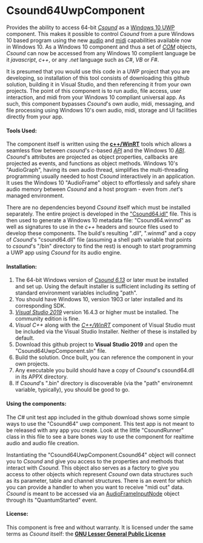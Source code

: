 # Csound64UwpComponent
Provides the ability to access 64-bit [*Csound*](https://csound.com) as a
[Windows 10 UWP](https://docs.microsoft.com/en-us/windows/uwp/get-started/universal-application-platform-guide)
component.  This makes it possible to control *Csound* from a pure
Windows 10 based program using the new [audio](https://docs.microsoft.com/en-us/windows/uwp/audio-video-camera/audio-graphs)
and [midi](https://docs.microsoft.com/en-us/windows/uwp/audio-video-camera/midi) capabilities
available now in Windows 10.  As a Windows 10 component
and thus a set of [*COM*](https://en.wikipedia.org/wiki/Component_Object_Model)
objects, *Csound* can now be accessed from any Windows 10 complient
language be it *javascript*, *c++*, or any *.net* language such as *C#*, *VB* or *F#*.

It is presumed that you would use this code in a UWP project that you are developing,
so installation of this tool consists of downloading this github solution,
building it in Visual Studio, and then referencing it from your own projects.
The point of this component is to run audio, file access, user interaction,
and midi from your Windows 10 compliant universal app.
As such, this component bypasses *Csound*'s own audio, midi, messaging, and file processing
using Windows 10's own audio, midi, storage and UI facilities directly from your app.

#### Tools Used:
The component itself is written using the
[**c++/WinRT**](https://docs.microsoft.com/en-us/windows/uwp/cpp-and-winrt-apis/)
tools which allows a seamless flow between *csound*'s *c*-based
[*API*](https://csound.com/docs/api/index.html)
and the Windows 10 [*ABI*](https://en.wikipedia.org/wiki/Application_binary_interface).
*Csound*'s attributes are projected as object properties,
callbacks are projected as events, and functions as object methods.
Windows 10's "AudioGraph", having its own audio thread,
simplifies the multi-threading programming usually needed to
host *Csound* interactively in an application.  It uses the Windows 10 "AudioFrame" object
to effortlessly and safely share audio memory between *Csound*
and a host program - even from *.net*'s managed environment.

There are no dependencies beyond *Csound* itself which must be installed separately.
The entire project is developed in the
["Csound64.idl"](https://docs.microsoft.com/en-us/uwp/midl-3/) file.
This is then used to generate a Windows 10 metadata file: "Csound64.winmd"
as well as signatures to use in the *c++* headers and source files used to develop these components.
The build's resulting ".dll", ".winmd" and a copy of *Csound*'s "csound64.dll"
file (assuming a shell path variable that points to *csound*'s "/bin" directory to find the rest) is enough
to start programming a UWP app using *Csound* for its audio engine.

 
#### Installation:
1. The 64-bit Windows version of [*Csound 6.13*](https://csound.com/download.html) or later must be installed and set up.  Using the default installer is sufficient including its setting of standard environment variables including "path".
2. You should have Windows 10, version 1903 or later installed and its corresponding SDK. 
3. [*Visual Studio 2019*](https://visualstudio.microsoft.com/) version 16.4.3 or higher must be installed. The community edition is fine.
4. *Visual C++* along with the [*C++/WinRT*](https://docs.microsoft.com/en-us/windows/uwp/cpp-and-winrt-apis/get-started) component of Visual Studio must be included via the Visual Studio Installer.  Neither of these is installed by default.
5. Download this github project to **Visual Studio 2019** and open the "Csound64UwpComponent.sln" file.
6. Build the solution.  Once built, you can reference the component in your own projects.
7. Any executable you build should have a copy of *Csound*'s csound64.dll in its APPX directory.
8. If *Csound*'s ".bin" directory is discoverable (via the "path" environemnt variable, typically), you should be good to go.
  
#### Using the components:

The *C#* unit test app included in the github download shows some simple ways to use
the "Csound64" uwp component.  This test app is not meant to be released with any app you create.
Look at the little "CsoundRunner" class in this file to see a bare bones way to use 
the component for realtime audio and audio file creation.

Instantiating the "Csound64UwpComponent.Csound64" object will connect you to *Csound*
and give you access to the properties and methods that interact with *Csound*.
This object also serves as a factory to give you access to other objects which represent
*Csound* own data structures such as its parameter, table and channel structures.
There is an event for which you can provide a handler to when you want to receive
"midi out" data.
*Csound* is meant to be accessed via an
[AudioFrameInputNode](https://docs.microsoft.com/en-us/windows/uwp/audio-video-camera/audio-graphs#audio-frame-input-node)
object through its "QuantumStarted" event.

#### License:
This component is free and without warranty.  It is licensed under the same terms as *Csound*
itself: the [**GNU Lesser General Public License**](https://www.gnu.org/licenses/old-licenses/lgpl-2.1.html)
